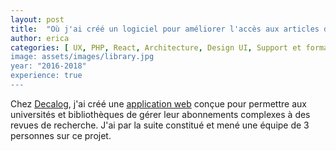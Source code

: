 ```yaml
---
layout: post
title:  "Où j'ai créé un logiciel pour améliorer l'accès aux articles de recherche"
author: erica
categories: [ UX, PHP, React, Architecture, Design UI, Support et formation utilisateur, Travail d'équipe, Recrutement et formations, Gestion de projet ]
image: assets/images/library.jpg
year: "2016-2018"
experience: true
---
```


Chez <a href="https://bibliotheques.decalog.net/" target="_blank">Decalog</a>, j'ai créé une <a href="https://actualitte.com/article/17101/acteurs-numeriques/un-nouvel-outil-de-gestion-des-ressources-numeriques-pour-l-inist-cnrs" target="_blank">application web</a> conçue pour permettre aux universités et bibliothèques de gérer leur abonnements complexes à des revues de recherche. J'ai par la suite constitué et mené une équipe de 3 personnes sur ce projet.
